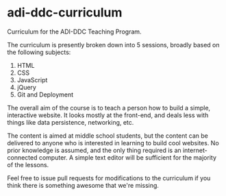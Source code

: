 adi-ddc-curriculum
==================
Curriculum for the ADI-DDC Teaching Program.

The curriculum is presently broken down into 5 sessions, broadly based on the following subjects:
1. HTML
2. CSS
3. JavaScript
4. jQuery
5. Git and Deployment

The overall aim of the course is to teach a person how to build a simple, interactive website. It looks mostly at the front-end, and deals less with things like data persistence, networking, etc.

The content is aimed at middle school students, but the content can be delivered to anyone who is interested in learning to build cool websites. No prior knowledge is assumed, and the only thing required is an internet-connected computer. A simple text editor will be sufficient for the majority of the lessons.

Feel free to issue pull requests for modifications to the curriculum if you think there is something awesome that we're missing.